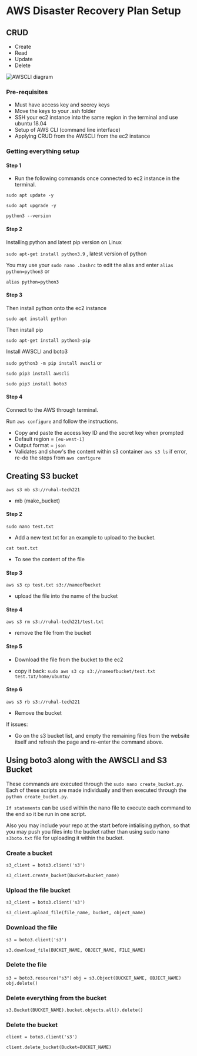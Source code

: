 <h1>AWS Disaster Recovery Plan Setup </h1>

<h2>CRUD</h2>

- Create
- Read 
- Update 
- Delete

![AWSCLI diagram](https://user-images.githubusercontent.com/126012715/234847404-800d0f1e-c2c5-4188-8246-40fdc6a711f3.JPG)

<h3>Pre-requisites</h3>

- Must have access key and secrey keys
- Move the keys to your .ssh folder 
- SSH your ec2 instance into the same region in the terminal and use ubuntu 18.04
- Setup of AWS CLI (command line interface)
- Applying CRUD from the AWSCLI from the ec2 instance


<h3>Getting everything setup</h3>

<h4>Step 1</h4>

- Run the following commands once connected to ec2 instance in the terminal.

`sudo apt update -y`

`sudo apt upgrade -y`

`python3 --version`

<h4>Step 2</h4>

Installing python and latest pip version on Linux

`sudo apt-get install python3.9` , latest version of python

You may use your `sudo nano .bashrc` to edit the alias and enter `alias python=python3` or

`alias python=python3`

<h4>Step 3</h4>

Then install python onto the ec2 instance

`sudo apt install python`

Then install pip

`sudo apt-get install python3-pip`

Install AWSCLI and boto3 

`sudo python3 -m pip install awscli` or

`sudo pip3 install awscli`

`sudo pip3 install boto3`

<h4>Step 4</h4>

Connect to the AWS through terminal.

Run `aws configure` and follow the instructions.

- Copy and paste the access key ID and the secret key when prompted 
- Default region = `[eu-west-1]`
- Output format = `json`
- Validates and show's the content within s3 container `aws s3 ls` if error, re-do the steps from `aws configure`

<h2>Creating S3 bucket </h2>

`aws s3 mb s3://ruhal-tech221`

- mb (make_bucket) 

<h4>Step 2</h4>

`sudo nano test.txt`

- Add a new text.txt for an example to upload to the bucket. 

`cat test.txt`

- To see the content of the file

<h4>Step 3</h4>

`aws s3 cp test.txt s3://nameofbucket`

- upload the file into the name of the bucket

<h4>Step 4</h4>

`aws s3 rm s3://ruhal-tech221/test.txt`

- remove the file from the bucket

<h4>Step 5</h4>

- Download the file from the bucket to the ec2

- copy it back: `sudo aws s3 cp s3://nameofbucket/test.txt test.txt/home/ubuntu/`

<h4>Step 6</h4>

`aws s3 rb s3://ruhal-tech221`

- Remove the bucket

If issues:

- Go on the s3 bucket list, and empty the remaining files from the website itself and refresh the page and re-enter the command above.

<h2>Using boto3 along with the AWSCLI and S3 Bucket</h2>

These commands are executed through the `sudo nano create_bucket.py`. Each of these scripts are made individually and then executed through the 
`python create_bucket.py`. 

`If statements` can be used within the nano file to execute each command to the end so it be run in one script. 

Also you may include your repo at the start before intialising python, so that you may push you files into the bucket rather than using 
sudo nano `s3boto.txt` file for uploading it within the bucket. 

<h3>Create a bucket</h3>

`s3_client = boto3.client('s3')`

`s3_client.create_bucket(Bucket=bucket_name)`

<h3>Upload the file bucket </h3>

`s3_client = boto3.client('s3')`

`s3_client.upload_file(file_name, bucket, object_name)`

<h3>Download the file </h3>

`s3 = boto3.client('s3')`

`s3.download_file(BUCKET_NAME, OBJECT_NAME, FILE_NAME)`

<h3>Delete the file</h3>

`s3 = boto3.resource("s3")`
`obj = s3.Object(BUCKET_NAME, OBJECT_NAME)`
`obj.delete()`

<h3>Delete everything from the bucket</h3>

`s3.Bucket(BUCKET_NAME).bucket.objects.all().delete()`

<h3>Delete the bucket</h3>

`client = boto3.client('s3')`

`client.delete_bucket(Bucket=BUCKET_NAME)`



